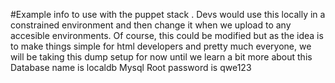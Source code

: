 #Example info to use with the puppet stack . Devs would use this locally in a constrained environment and then change it when we upload to any accesible environments. Of course, this could be modified but as the idea is to make things simple for html developers and pretty much everyone, we will be taking this dump setup  for now until we learn a bit more about this
Database  name is localdb
Mysql Root password is qwe123


